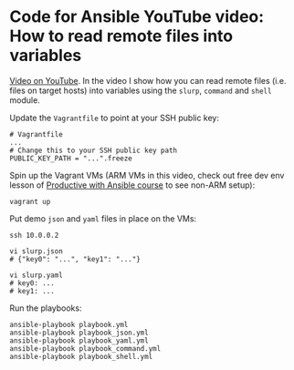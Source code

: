 # Code for Ansible YouTube video: How to read remote files into variables

[Video on YouTube](https://youtu.be/fXmPZNacitE). In the video I show how you can read remote files (i.e. files on target hosts) into variables using the `slurp`, `command` and `shell` module.

Update the `Vagrantfile` to point at your SSH public key:

```
# Vagrantfile
...
# Change this to your SSH public key path
PUBLIC_KEY_PATH = "...".freeze
```

Spin up the Vagrant VMs (ARM VMs in this video, check out free dev env lesson of [Productive with Ansible course](https://learn.toptechskills.com/courses/productive-with-ansible) to see non-ARM setup):

```
vagrant up
```

Put demo `json` and `yaml` files in place on the VMs:

```
ssh 10.0.0.2

vi slurp.json
# {"key0": "...", "key1": "..."}

vi slurp.yaml
# key0: ...
# key1: ...
```

Run the playbooks:

```
ansible-playbook playbook.yml
ansible-playbook playbook_json.yml
ansible-playbook playbook_yaml.yml
ansible-playbook playbook_command.yml
ansible-playbook playbook_shell.yml
```

